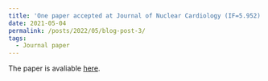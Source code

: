 ```yaml
---
title: 'One paper accepted at Journal of Nuclear Cardiology (IF=5.952)'
date: 2021-05-04
permalink: /posts/2022/05/blog-post-3/
tags:
  - Journal paper
---
```


The paper is avaliable [here](https://link.springer.com/article/10.1007/s12350-022-02972-z).
